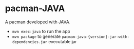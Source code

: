 # pacman-JAVA

A pacman developed with JAVA.

* ``mvn exec:java`` to run the app
* ``mvn package`` to generate ``pacman-java-{version}-jar-with-dependencies.jar`` executable jar
